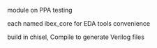 module on PPA testing

each named ibex_core for EDA tools convenience

build in chisel, Compile to generate Verilog files
